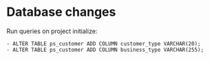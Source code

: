 # Database changes
Run queries on project initialize:

    - ALTER TABLE ps_customer ADD COLUMN customer_type VARCHAR(20);
    - ALTER TABLE ps_customer ADD COLUMN business_type VARCHAR(255);
